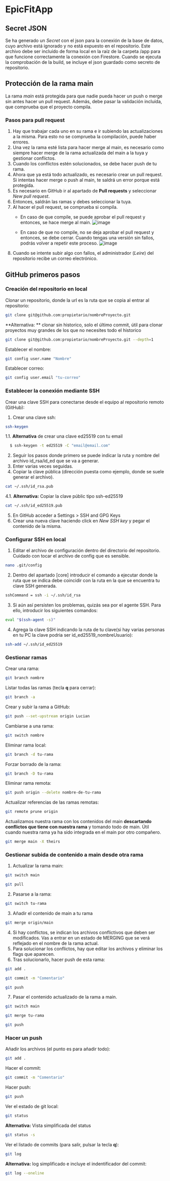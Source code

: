 # EpicFitApp
## Secret JSON
Se ha generado un _Secret_ con el json para la conexión de la base de datos, cuyo archivo está ignorado y no está expuesto en el repositorio. Este archivo debe ser incluído de forma local en la raíz de la carpeta /app para que funcione correctamente la conexión con Firestore. Cuando se ejecuta la comprobación de la build, se incluye el json guardado como secreto de repositorio.

## Protección de la rama main
La rama _main_ está protegida para que nadie pueda hacer un push o merge sin antes hacer un pull request. Además, debe pasar la validación incluída, que comprueba que el proyecto compila.
### Pasos para pull request
1. Hay que trabajar cada uno en su rama e ir subiendo las actualizaciones a la misma. Para esto no se comprueba la compilación, puede haber errores.
2. Una vez la rama esté lista para hacer merge al main, es necesario como siempre hacer merge de la rama actualizada del main a la tuya y gestionar conflictos.
3. Cuando los conflictos estén solucionados, se debe hacer push de tu rama.
4. Ahora que ya está todo actualizado, es necesario crear un pull request. Si intentas hacer merge o push al main, te saldrá un error porque está protegida.
5. Es necesario en GitHub ir al apartado de **Pull requests** y seleccionar _New pull request_.
6. Entonces, saldrán las ramas y debes seleccionar la tuya.
7. Al hacer el pull request, se comprueba si compila.
      - En caso de que compile, se puede aprobar el pull request y entonces, se hace merge al main.
        ![image](https://github.com/user-attachments/assets/e67f8ff1-a20b-4768-96da-5c366f3623fc)

      - En caso de que no compile, no se deja aprobar el pull request y entonces, se debe cerrar. Cuando tengas una versión sin fallos, podrás volver a repetir este proceso.
        ![image](https://github.com/user-attachments/assets/146300a4-3b95-4e8c-ab55-a6e27ab77fc7)
8. Cuando se intente subir algo con fallos, el administrador (_Leire_) del repositorio recibe un correo electrónico.

## GitHub primeros pasos
### Creación del repositorio en local
Clonar un repositorio, donde la url es la ruta que se copia al entrar al repositorio:
```bash
git clone git@github.com:propietario/nombreProyecto.git
```
**Alternativa: ** clonar sin historico, solo el último commit, útil para clonar proyectos muy grandes de los que no necesites todo el historico 
```bash
git clone git@github.com:propietario/nombreProyecto.git --depth=1
```
Establecer el nombre:
```bash
git config user.name "Nombre"
```
Establecer correo:
```bash
git config user.email "tu-correo"
```
### Establecer la conexión mediante SSH
Crear una clave SSH para conectarse desde el equipo al repositorio remoto (GitHub):
1. Crear una clave ssh:
```bash
ssh-keygen
```
1.1. **Alternativa** de crear una clave ed25519 con tu email
```bash
  $ ssh-keygen -t ed25519 -C "email@email.com"
```
2. Seguir los pasos donde primero se puede indicar la ruta y nombre del archivo id_rsa/id_ed que se va a generar.
3. Enter varias veces seguidas.
4. Copiar la clave pública (dirección puesta como ejemplo, donde se suele generar el archivo).
```bash
cat ~/.ssh/id_rsa.pub
```
4.1. **Alternativa:** Copiar la clave públic tipo ssh-ed25519
```bash
cat ~/.ssh/id_ed25519.pub
```
5. En GitHub acceder a Settings > SSH and GPG Keys
6. Crear una nueva clave haciendo click en _New SSH key_ y pegar el contenido de la misma.

### Configurar SSH en local
1. Editar el archivo de configuración dentro del directorio del repositorio. Cuidado con tocar el archivo de config que es sensible.
```bash
nano .git/config
``` 
2. Dentro del apartado [core] introducir el comando a ejecutar donde la ruta que se indica debe coincidir con la ruta en la que se encuentra tu clave SSH generada.
```bash
sshCommand = ssh -i ~/.ssh/id_rsa
``` 
3. Si aún así persisten los problemas, quizás sea por el agente SSH. Para ello, introducir los siguientes comandos:
```bash
eval "$(ssh-agent -s)"
```
4. Agrega la clave SSH indicando la ruta de tu clave(si hay varias personas en tu PC la clave podria ser id_ed25519_nombreUsuario):
```bash
ssh-add ~/.ssh/id_ed25519
``` 

### Gestionar ramas
Crear una rama:
```bash
git branch nombre
```
Listar todas las ramas (tecla **q** para cerrar):
```bash
git branch -a
```
Crear y subir la rama a GitHub:
```bash
git push --set-upstream origin Lucian
```
Cambiarse a una rama:
```bash
git switch nombre
```
Eliminar rama local:
```bash
git branch -d tu-rama
```
Forzar borrado de la rama:
```bash
git branch -D tu-rama
```
Eliminar rama remota:
```bash
git push origin --delete nombre-de-tu-rama
```
Actualizar referencias de las ramas remotas:
```bash
git remote prune origin
```
Actualizamos nuestra rama con los contenidos del main **descartando conflictos que tiene con nuestra rama** y tomando todo de main. Útil cuando nuestra rama ya ha sido integrada en el main por otro compañero.
```bash
git merge main -X theirs
```
### Gestionar subida de contenido a main desde otra rama
1. Actualizar la rama main:
```bash
git switch main
```
```bash
git pull
```
2. Pasarse a la rama:
```bash
git switch tu-rama
```
3. Añadir el contenido de main a tu rama
```bash
git merge origin/main
```
4. Si hay conflictos, se indican los archivos conflictivos que deben ser modificados. Vas a entrar en un estado de MERGING que se verá reflejado en el nombre de la rama actual.
5. Para solucionar los conflictos, hay que editar los archivos y eliminar los flags que aparecen.
6. Tras solucionarlo, hacer push de esta rama:
```bash
git add .
```
```bash
git commit -m "Comentario"
```
```bash
git push
```
7. Pasar el contenido actualizado de la rama a main.
```bash
git switch main
```
```bash
git merge tu-rama
```
```bash
git push
```

### Hacer un push
Añadir los archivos (el punto es para añadir todo):
```bash
git add .
```
Hacer el commit:
```bash
git commit -m "Comentario"
```
Hacer push:
```bash
git push
```
Ver el estado de git local:
```bash
git status
```
**Alternativa:** Vista simplificada del status
```bash
git status -s
```
Ver el listado de commits (para salir, pulsar la tecla **q**):
```bash
git log
```
**Alternativa:** log simplificado e incluye el indentificador del commit:
```bash
git log --oneline
```

